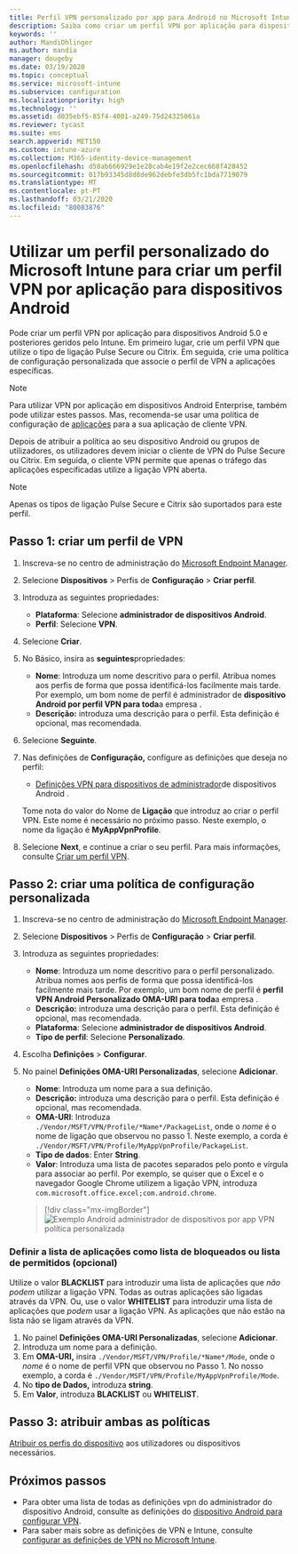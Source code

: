 ```yaml
---
title: Perfil VPN personalizado por app para Android no Microsoft Intune - Azure Microsoft Docs
description: Saiba como criar um perfil VPN por aplicação para dispositivos de administrador de dispositivos Android geridos pelo Microsoft Intune.
keywords: ''
author: MandiOhlinger
ms.author: mandia
manager: dougeby
ms.date: 03/19/2020
ms.topic: conceptual
ms.service: microsoft-intune
ms.subservice: configuration
ms.localizationpriority: high
ms.technology: ''
ms.assetid: d035ebf5-85f4-4001-a249-75d24325061a
ms.reviewer: tycast
ms.suite: ems
search.appverid: MET150
ms.custom: intune-azure
ms.collection: M365-identity-device-management
ms.openlocfilehash: d58ab666929e1e28cab4e19f2e2cec668f428452
ms.sourcegitcommit: 017b93345d8d8de962debfe3db5fc1bda7719079
ms.translationtype: MT
ms.contentlocale: pt-PT
ms.lasthandoff: 03/21/2020
ms.locfileid: "80083876"
---
```

# <a name="use-a-microsoft-intune-custom-profile-to-create-a-per-app-vpn-profile-for-android-devices"></a>Utilizar um perfil personalizado do Microsoft Intune para criar um perfil VPN por aplicação para dispositivos Android

Pode criar um perfil VPN por aplicação para dispositivos Android 5.0 e posteriores geridos pelo Intune. Em primeiro lugar, crie um perfil VPN que utilize o tipo de ligação Pulse Secure ou Citrix. Em seguida, crie uma política de configuração personalizada que associe o perfil de VPN a aplicações específicas.

> [!NOTE]
> Para utilizar VPN por aplicação em dispositivos Android Enterprise, também pode utilizar estes passos. Mas, recomenda-se usar uma política de configuração de [aplicações](../apps/app-configuration-policies-use-android.md) para a sua aplicação de cliente VPN.

Depois de atribuir a política ao seu dispositivo Android ou grupos de utilizadores, os utilizadores devem iniciar o cliente de VPN do Pulse Secure ou Citrix. Em seguida, o cliente VPN permite que apenas o tráfego das aplicações especificadas utilize a ligação VPN aberta.

> [!NOTE]
>
> Apenas os tipos de ligação Pulse Secure e Citrix são suportados para este perfil.

## <a name="step-1-create-a-vpn-profile"></a>Passo 1: criar um perfil de VPN

1. Inscreva-se no centro de administração do [Microsoft Endpoint Manager](https://go.microsoft.com/fwlink/?linkid=2109431).
2. Selecione **Dispositivos** > Perfis de **Configuração** > **Criar perfil**.
3. Introduza as seguintes propriedades:

    - **Plataforma**: Selecione **administrador de dispositivos Android**.
    - **Perfil**: Selecione **VPN**.

4. Selecione **Criar**.
5. No Básico, insira as **seguintes**propriedades:

    - **Nome**: Introduza um nome descritivo para o perfil. Atribua nomes aos perfis de forma que possa identificá-los facilmente mais tarde. Por exemplo, um bom nome de perfil é administrador de **dispositivo Android por perfil VPN para toda**a empresa .
    - **Descrição:** introduza uma descrição para o perfil. Esta definição é opcional, mas recomendada.

6. Selecione **Seguinte**.
7. Nas definições de **Configuração,** configure as definições que deseja no perfil:

    - [Definições VPN para dispositivos de administrador](vpn-settings-android.md)de dispositivos Android .

    Tome nota do valor do Nome de **Ligação** que introduz ao criar o perfil VPN. Este nome é necessário no próximo passo. Neste exemplo, o nome da ligação é **MyAppVpnProfile**.

8. Selecione **Next**, e continue a criar o seu perfil. Para mais informações, consulte [Criar um perfil VPN](vpn-settings-configure.md#create-the-profile).

## <a name="step-2-create-a-custom-configuration-policy"></a>Passo 2: criar uma política de configuração personalizada

1. Inscreva-se no centro de administração do [Microsoft Endpoint Manager](https://go.microsoft.com/fwlink/?linkid=2109431).
2. Selecione **Dispositivos** > Perfis de **Configuração** > **Criar perfil**.
3. Introduza as seguintes propriedades:

    - **Nome**: Introduza um nome descritivo para o perfil personalizado. Atribua nomes aos perfis de forma que possa identificá-los facilmente mais tarde. Por exemplo, um bom nome de perfil é **perfil VPN Android Personalizado OMA-URI para toda**a empresa .
    - **Descrição:** introduza uma descrição para o perfil. Esta definição é opcional, mas recomendada.
    - **Plataforma**: Selecione **administrador de dispositivos Android**.
    - **Tipo de perfil**: Selecione **Personalizado**.

4. Escolha **Definições** > **Configurar**.
5. No painel **Definições OMA-URI Personalizadas**, selecione **Adicionar**.
    - **Nome**: Introduza um nome para a sua definição.
    - **Descrição:** introduza uma descrição para o perfil. Esta definição é opcional, mas recomendada.
    - **OMA-URI**: Introduza `./Vendor/MSFT/VPN/Profile/*Name*/PackageList`, onde o *nome* é o nome de ligação que observou no passo 1. Neste exemplo, a corda é `./Vendor/MSFT/VPN/Profile/MyAppVpnProfile/PackageList`.
    - **Tipo de dados**: Enter **String**.
    - **Valor**: Introduza uma lista de pacotes separados pelo ponto e vírgula para associar ao perfil. Por exemplo, se quiser que o Excel e o navegador Google Chrome utilizem a ligação VPN, introduza `com.microsoft.office.excel;com.android.chrome`.

    > [!div class="mx-imgBorder"]
    >![Exemplo Android administrador de dispositivos por app VPN política personalizada](./media/android-pulse-secure-per-app-vpn/android_per_app_vpn_oma_uri.png)

### <a name="set-your-app-list-to-blacklist-or-whitelist-optional"></a>Definir a lista de aplicações como lista de bloqueados ou lista de permitidos (opcional)

Utilize o valor **BLACKLIST** para introduzir uma lista de aplicações que *não podem* utilizar a ligação VPN. Todas as outras aplicações são ligadas através da VPN. Ou, use o valor **WHITELIST** para introduzir uma lista de aplicações que *podem* usar a ligação VPN. As aplicações que não estão na lista não se ligam através da VPN.

1. No painel **Definições OMA-URI Personalizadas**, selecione **Adicionar**.
2. Introduza um nome para a definição.
3. Em **OMA-URI,** insira `./Vendor/MSFT/VPN/Profile/*Name*/Mode`, onde o *nome* é o nome de perfil VPN que observou no Passo 1. No nosso exemplo, a corda é `./Vendor/MSFT/VPN/Profile/MyAppVpnProfile/Mode`.
4. No **tipo de Dados,** introduza **string**.
5. Em **Valor**, introduza **BLACKLIST** ou **WHITELIST**.

## <a name="step-3-assign-both-policies"></a>Passo 3: atribuir ambas as políticas

[Atribuir os perfis do dispositivo](device-profile-assign.md) aos utilizadores ou dispositivos necessários.

## <a name="next-steps"></a>Próximos passos

- Para obter uma lista de todas as definições vpn do administrador do dispositivo Android, consulte as definições do [dispositivo Android para configurar VPN](vpn-settings-android.md).
- Para saber mais sobre as definições de VPN e Intune, consulte [configurar as definições de VPN no Microsoft Intune](vpn-settings-configure.md).
